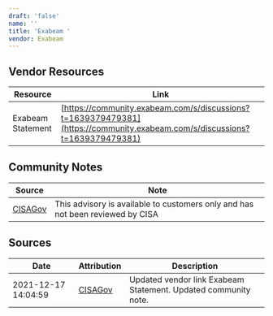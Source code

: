 ```yaml
---
draft: 'false'
name: ''
title: 'Exabeam '
vendor: Exabeam
---
```


## Vendor Resources
| Resource | Link |
| --- | --- |
| Exabeam Statement | [https://community.exabeam.com/s/discussions?t=1639379479381](https://community.exabeam.com/s/discussions?t=1639379479381) |


## Community Notes
| Source | Note |
| --- | --- |
| [CISAGov](https://raw.githubusercontent.com/cisagov/log4j-affected-db/develop/README.md) | This advisory is available to customers only and has not been reviewed by CISA |

## Sources
| Date | Attribution | Description |
| --- | --- | --- |
| 2021-12-17 14:04:59 | [CISAGov](https://raw.githubusercontent.com/cisagov/log4j-affected-db/develop/README.md) | Updated vendor link Exabeam Statement. Updated community note.  |
